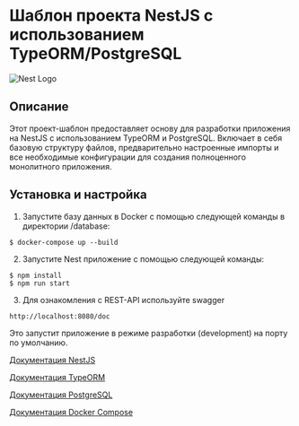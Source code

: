 # Шаблон проекта NestJS с использованием TypeORM/PostgreSQL

![Nest Logo](https://nestjs.com/img/logo-small.svg)

## Описание

Этот проект-шаблон предоставляет основу для разработки приложения на NestJS с использованием TypeORM и PostgreSQL. Включает в себя базовую структуру файлов, предварительно настроенные импорты и все необходимые конфигурации для создания полноценного монолитного приложения.

## Установка и настройка

1. Запустите базу данных в Docker с помощью следующей команды в директории /database:
```shell
$ docker-compose up --build
```

2. Запустите Nest приложение с помощью следующей команды:
```shell
$ npm install
$ npm run start
```

3. Для ознакомления с REST-API используйте swagger
```shell
http://localhost:8080/doc
```

Это запустит приложение в режиме разработки (development) на порту по умолчанию.

[Документация NestJS](https://docs.nestjs.com/)

[Документация TypeORM](https://typeorm.io/)

[Документация PostgreSQL](https://www.postgresql.org/docs/)

[Документация Docker Compose](https://docs.docker.com/compose/)

